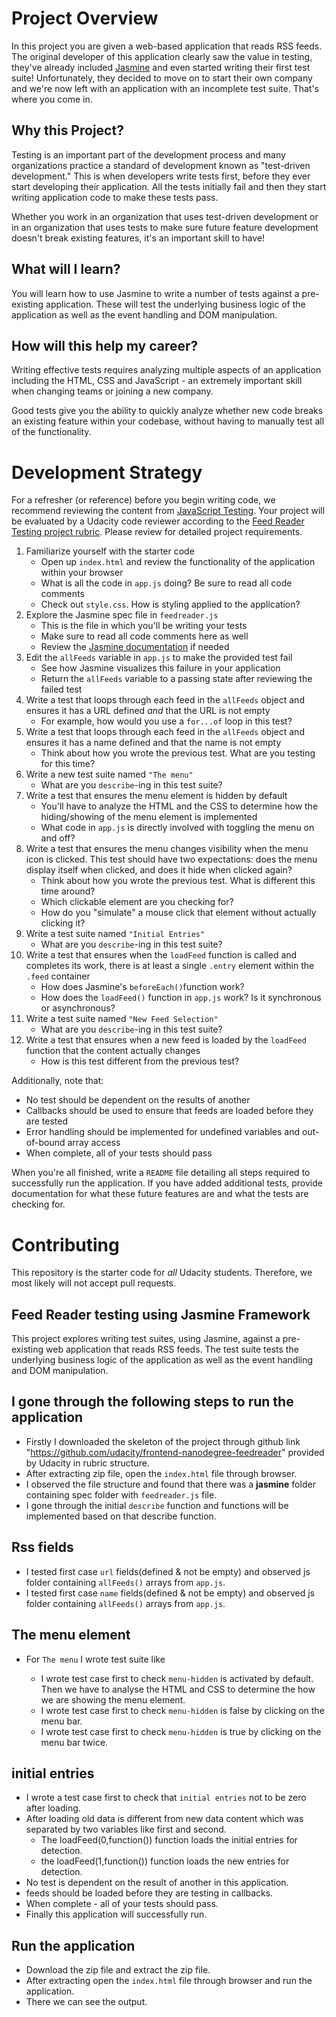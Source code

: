 # Project Overview

In this project you are given a web-based application that reads RSS feeds. The original developer of this application clearly saw the value in testing, they've already included [Jasmine](http://jasmine.github.io/) and even started writing their first test suite! Unfortunately, they decided to move on to start their own company and we're now left with an application with an incomplete test suite. That's where you come in.

## Why this Project?

Testing is an important part of the development process and many organizations practice a standard of development known as "test-driven development." This is when developers write tests first, before they ever start developing their application. All the tests initially fail and then they start writing application code to make these tests pass.

Whether you work in an organization that uses test-driven development or in an organization that uses tests to make sure future feature development doesn't break existing features, it's an important skill to have!

## What will I learn?

You will learn how to use Jasmine to write a number of tests against a pre-existing application. These will test the underlying business logic of the application as well as the event handling and DOM manipulation.

## How will this help my career?

Writing effective tests requires analyzing multiple aspects of an application including the HTML, CSS and JavaScript - an extremely important skill when changing teams or joining a new company.

Good tests give you the ability to quickly analyze whether new code breaks an existing feature within your codebase, without having to manually test all of the functionality.

# Development Strategy

For a refresher (or reference) before you begin writing code, we recommend reviewing the content from [JavaScript Testing](https://www.udacity.com/course/javascript-testing--ud549). Your project will be evaluated by a Udacity code reviewer according to the [Feed Reader Testing project rubric](https://review.udacity.com/#!/rubrics/18/view). Please review for detailed project requirements.

1.  Familiarize yourself with the starter code
    -   Open up `index.html` and review the functionality of the application within your browser
    -   What is all the code in `app.js` doing? Be sure to read all code comments
    -   Check out `style.css`. How is styling applied to the application?
2.  Explore the Jasmine spec file in `feedreader.js`
    -   This is the file in which you'll be writing your tests
    -   Make sure to read all code comments here as well
    -   Review the [Jasmine documentation](http://jasmine.github.io) if needed
3.  Edit the `allFeeds` variable in `app.js` to make the provided test fail
    -   See how Jasmine visualizes this failure in your application
    -   Return the `allFeeds` variable to a passing state after reviewing the failed test
4.  Write a test that loops through each feed in the `allFeeds` object and ensures it has a URL defined _and_ that the URL is not empty
    -   For example, how would you use a `for...of` loop in this test?
5.  Write a test that loops through each feed in the `allFeeds` object and ensures it has a name defined and that the name is not empty
    -   Think about how you wrote the previous test. What are you testing for this time?
6.  Write a new test suite named `"The menu"`
    -   What are you `describe`-ing in this test suite?
7.  Write a test that ensures the menu element is hidden by default
    -   You'll have to analyze the HTML and the CSS to determine how the hiding/showing of the menu element is implemented
    -   What code in `app.js` is directly involved with toggling the menu on and off?
8.  Write a test that ensures the menu changes visibility when the menu icon is clicked. This test should have two expectations: does the menu display itself when clicked, and does it hide when clicked again?
    -   Think about how you wrote the previous test. What is different this time around?
    -   Which clickable element are you checking for?
    -   How do you "simulate" a mouse click that element without actually clicking it?
9.  Write a test suite named `"Initial Entries"`
    -   What are you `describe`-ing in this test suite?
10. Write a test that ensures when the `loadFeed` function is called and completes its work, there is at least a single `.entry` element within the `.feed` container
    -   How does Jasmine's `beforeEach()`function work?
    -   How does the `loadFeed()` function in `app.js` work? Is it synchronous or asynchronous?
11. Write a test suite named `"New Feed Selection"`
    -   What are you `describe`-ing in this test suite?
12. Write a test that ensures when a new feed is loaded by the `loadFeed` function that the content actually changes
    -   How is this test different from the previous test?

Additionally, note that:

-   No test should be dependent on the results of another
-   Callbacks should be used to ensure that feeds are loaded before they are tested
-   Error handling should be implemented for undefined variables and out-of-bound array access
-   When complete, all of your tests should pass

When you're all finished, write a `README` file detailing all steps required to successfully run the application. If you have added additional tests, provide documentation for what these future features are and what the tests are checking for.

# Contributing

This repository is the starter code for _all_ Udacity students. Therefore, we most likely will not accept pull requests.

## Feed Reader testing using Jasmine Framework

 This project explores writing test suites, using Jasmine, against a pre-existing web application that reads RSS feeds. The test suite tests the underlying business logic of the application as well as the event handling and DOM manipulation.

## I gone through the following steps to run the application

-   Firstly I downloaded the skeleton of the project through github link "<https://github.com/udacity/frontend-nanodegree-feedreader>" provided by Udacity in rubric structure.
-   After extracting zip file, open  the `index.html` file through browser.
-   I observed the file structure and found that there was a **jasmine** folder containing spec folder with `feedreader.js` file.
-   I gone through the initial `describe`  function and functions will be implemented based on that describe function.

## Rss fields

-   I tested first case  `url` fields(defined & not be empty) and observed js folder containing `allFeeds()` arrays from `app.js`.
-   I tested first case `name` fields(defined & not be empty) and observed js folder containing `allFeeds()` arrays from `app.js`.

## The menu element

-   For `The menu` I wrote test suite like

    -   I wrote test case first to check `menu-hidden` is activated by default. Then we have to analyse the HTML and CSS to determine the how we are showing the menu element.
    -   I wrote test case first to check `menu-hidden` is false by clicking on the menu bar.
    -   I wrote test case first to check `menu-hidden` is true by clicking on the menu bar twice.

## initial entries

-   I wrote a test case first to check that `initial entries` not to be zero after loading.
-   After loading old data is different from new data content which was separated by two variables like first and second.
    -   The loadFeed(0,function()) function loads the initial entries for detection.
    -   the loadFeed(1,function()) function loads the new entries for detection.
-   No test  is dependent on the result of another in this application.   
-   feeds should be loaded before they are testing in callbacks.
-   When complete - all of your tests should pass.
-   Finally this application will successfully run.

## Run the application

- Download the zip file and extract the zip file.
- After extracting open the `index.html` file through browser and run the application.
- There we can see the output. 
